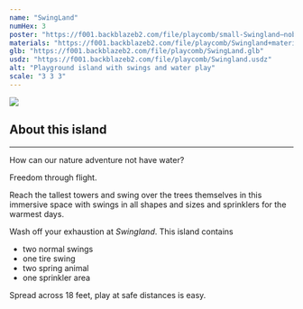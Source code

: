 ```yaml
---
name: "SwingLand"
numHex: 3
poster: "https://f001.backblazeb2.com/file/playcomb/small-Swingland—nobackground.png"
materials: "https://f001.backblazeb2.com/file/playcomb/Swingland+materials.png"
glb: "https://f001.backblazeb2.com/file/playcomb/SwingLand.glb"
usdz: "https://f001.backblazeb2.com/file/playcomb/Swingland.usdz"
alt: "Playground island with swings and water play"
scale: "3 3 3"
---
```


<div class="about-img">
    <img src="https://f001.backblazeb2.com/file/playcomb/Swingland.png" />
</div>

<div class="about-desc">
    <h2>About this island</h2>
    <hr />
    <p>
    How can our nature adventure not have water? 
    </p>
    <p>
    Freedom through flight. 
    </p>
    <p>
    Reach the tallest towers and swing over the trees themselves in this immersive space with swings in all shapes and sizes and sprinklers for the warmest days. </p>
    <p>
    Wash off your exhaustion at <i>Swingland</i>. This island contains
    <p>
    <ul>
     <li>two normal swings</li>
     <li>one tire swing</li>
     <li>two spring animal</li>
     <li>one sprinkler area</li>
    </ul>
     <p>
     Spread across 18 feet, play at safe distances is easy. 
    </p>
</div>